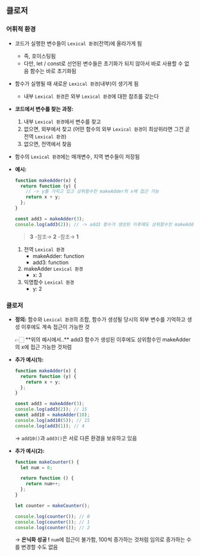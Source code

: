 ## 클로저

### 어휘적 환경

- 코드가 실행한 변수들이 `Lexical 환경`(전역)에 올라가게 됨
  - 즉, 호이스팅됨
  - 다만, let / const로 선언된 변수들은 초기화가 되지 않아서 바로 사용할 수 없음
    함수는 바로 초기화됨
- 함수가 실행될 때 새로운 `Lexical 환경`(내부)이 생기게 됨
  - 내부 `Lexical 환경`은 외부 `Lexical 환경`에 대한 참조를 갖는다
- **코드에서 변수를 찾는 과정:**
  1. 내부 `Lexical 환경`에서 변수를 찾고
  2. 없으면, 외부에서 찾고 (어떤 함수의 외부 `Lexical 환경`이 최상위라면 그건 곧 전역 `Lexical 환경`)
  3. 없으면, 전역에서 찾음
- 함수의 `Lexical 환경`에는 매개변수, 지역 변수들이 저장됨
- **예시:**

  ```jsx
  function makeAdder(x) {
    return function (y) {
      // -> y를 가지고 있고 상위함수인 makeAdder의 x에 접근 가능
      return x + y;
    };
  }

  const add3 = makeAdder(3);
  console.log(add3(2)); // -> add3 함수가 생성된 이후에도 상위함수인 makeAdder의 x에 접근 가능
  ```

  > **3** -참조→ **2** -참조→ **1**

  1. 전역 `Lexical 환경`
     - makeAdder: function
     - add3: function
  2. makeAdder `Lexical 환경`
     - x: 3
  3. 익명함수 `Lexical 환경`
     - y: 2

### 클로저

- **정의:** 함수와 `Lexical 환경`의 조합, 함수가 생성될 당시의 외부 변수를 기억하고 생성 이후에도 계속 접근이 가능한 것
    <aside>
    👉🏻 **위의 예시에서..**
    add3 함수가 생성된 이후에도 상위함수인 makeAdder의 x에 접근 가능한 것처럼
    
    </aside>

- **추가 예시(1):**

  ```jsx
  function makeAdder(x) {
    return function (y) {
      return x + y;
    };
  }

  const add3 = makeAdder(3);
  console.log(add3(2)); // 15
  const add10 = makeAdder(10);
  console.log(add10(5)); // 15
  console.log(add3(1)); // 4
  ```

  → `add10()`과 `add3()`은 서로 다른 환경을 보유하고 있음

- **추가 예시(2):**

  ```jsx
  function makeCounter() {
    let num = 0;

    return function () {
      return num++;
    };
  }

  let counter = makeCounter();

  console.log(counter()); // 0
  console.log(counter()); // 1
  console.log(counter()); // 2
  ```

  → **은닉화 성공 !**
  `num`에 접근이 불가함, 100씩 증가하는 것처럼 임의로 증가하는 수를 변경할 수도 없음
